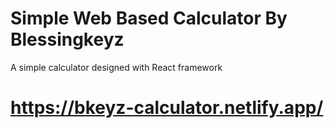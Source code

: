 # Simple Web Based Calculator By Blessingkeyz
A simple calculator designed with React framework

# https://bkeyz-calculator.netlify.app/
